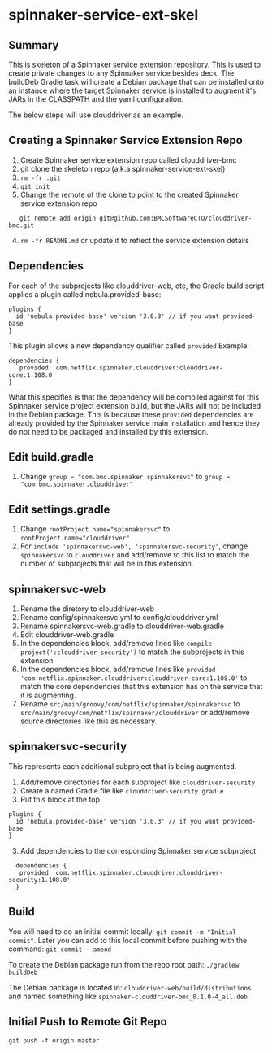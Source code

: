 # spinnaker-service-ext-skel

## Summary

This is skeleton of a Spinnaker service extension repository. This is used to create private changes to any Spinnaker service besides deck. The buildDeb Gradle task will create a Debian package that can be installed onto an instance where the target Spinnaker service is installed to augment it's JARs in the CLASSPATH and the yaml configuration.

The below steps will use clouddriver as an example.

## Creating a Spinnaker Service Extension Repo

1. Create Spinnaker service extension repo called clouddriver-bmc
2. git clone the skeleton repo (a.k.a spinnaker-service-ext-skel)
3. `rm -fr .git`
4. `git init`
3. Change the remote of the clone to point to the created Spinnaker service extension repo
```
   git remote add origin git@github.com:BMCSoftwareCTO/clouddriver-bmc.git
```
4. `rm -fr README.md` or update it to reflect the service extension details

## Dependencies
For each of the subprojects like clouddriver-web, etc, the Gradle build script applies a plugin called nebula.provided-base:
```
plugins {
  id 'nebula.provided-base' version '3.0.3' // if you want provided-base
}
```

This plugin allows a new dependency qualifier called `provided`
Example:

```
dependencies {
   provided 'com.netflix.spinnaker.clouddriver:clouddriver-core:1.108.0'
}
```

What this specifies is that the dependency will be compiled against for this Spinnaker service project extension build, but the JARs will not be included in the Debian package. This is because these `provided` dependencies are already provided by the Spinnaker service main installation and hence they do not need to be packaged and installed by this extension.

## Edit build.gradle

1. Change ```group = "com.bmc.spinnaker.spinnakersvc"``` to ```group = "com.bmc.spinnaker.clouddriver"```

## Edit settings.gradle

1. Change ```rootProject.name="spinnakersvc"``` to ```rootProject.name="clouddriver"```
2. For ```include 'spinnakersvc-web', 'spinnakersvc-security'```, change ```spinnakersvc``` to ```clouddriver``` and add/remove to this list to match the number of subprojects that will be in this extension.

## spinnakersvc-web

1. Rename the diretory to clouddriver-web
2. Rename config/spinnakersvc.yml to config/clouddriver.yml
3. Rename spinnakersvc-web.gradle to clouddriver-web.gradle
4. Edit clouddriver-web.gradle
  1. In the dependencies block, add/remove lines like ```compile project(':clouddriver-security')``` to match the subprojects in this extension
  2. In the dependencies block, add/remove lines like ```provided 'com.netflix.spinnaker.clouddriver:clouddriver-core:1.108.0'``` to match the core dependencies that this extension has on the service that it is augmenting.
5. Rename ```src/main/groovy/com/netflix/spinnaker/spinnakersvc``` to ```src/main/groovy/com/netflix/spinnaker/clouddriver``` or add/remove source directories like this as necessary.

## spinnakersvc-security

This represents each additional subproject that is being augmented.

1. Add/remove directories for each subproject like ```clouddriver-security```
2. Create a named Gradle file like ```clouddriver-security.gradle```
  1. Put this block at the top
  ```
  plugins {
    id 'nebula.provided-base' version '3.0.3' // if you want provided-base
  }
  ```
3. Add dependencies to the corresponding Spinnaker service subproject
```
  dependencies {
   provided 'com.netflix.spinnaker.clouddriver:clouddriver-security:1.108.0'
  }
```

## Build

You will need to do an initial commit locally: `git commit -m "Initial commit"`. Later you can add to this local commit before pushing with the command: `git commit --amend`

To create the Debian package run from the repo root path:
`./gradlew buildDeb`

The Debian package is located in: `clouddriver-web/build/distributions` and named something like `spinnaker-clouddriver-bmc_0.1.0-4_all.deb`

## Initial Push to Remote Git Repo

`git push -f origin master`
